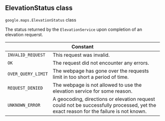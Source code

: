 <h2 id="ElevationStatus">
ElevationStatus
class
</h2><p>
<code><span itemprop="path">google.maps</span>.<span itemprop="name">ElevationStatus</span></code>
class
</p><p>The status returned by the <code>ElevationService</code> upon completion of an elevation requerst.</p><table class="constants responsive" summary="class ElevationStatus - Constants">
<thead>
<tr><th colspan="2">Constant</th>
</tr></thead>
<tbody>
<tr>
<td><code>INVALID_REQUEST</code></td>
<td>This request was invalid.</td>
</tr>
<tr>
<td><code>OK</code></td>
<td>The request did not encounter any errors.</td>
</tr>
<tr>
<td><code>OVER_QUERY_LIMIT</code></td>
<td>The webpage has gone over the requests limit in too short a period of time.</td>
</tr>
<tr>
<td><code>REQUEST_DENIED</code></td>
<td>The webpage is not allowed to use the elevation service for some reason.</td>
</tr>
<tr>
<td><code>UNKNOWN_ERROR</code></td>
<td>A geocoding, directions or elevation request could not be successfully processed, yet the exact reason for the failure is not known.</td>
</tr>
</tbody>
</table>